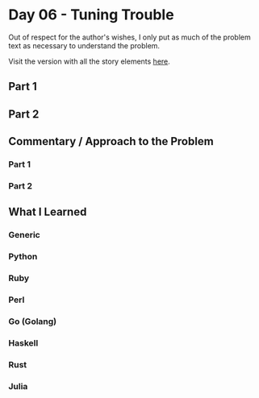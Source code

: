 # Day 06 - Tuning Trouble

Out of respect for the author's wishes, I only put as much of the problem text as necessary to understand the problem.

Visit the version with all the story elements [here](https://adventofcode.com/2022/day/6).

## Part 1

## Part 2

## Commentary / Approach to the Problem
### Part 1


### Part 2
## What I Learned

### Generic

### Python

### Ruby

### Perl

### Go (Golang)

### Haskell

### Rust

### Julia
    